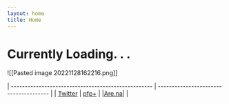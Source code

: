 ```yaml
---
layout: home
title: Home
---
```

# Currently Loading. . .

![[Pasted image 20221128162216.png]]



| --------------------------------------------------- | -------------------------------------- |
| [Twitter](https://twitter.com/xiaopilled) |  [pfp+](pfp-pl.us)                     |
|[Are.na](https://www.are.na/image-consultant/index)|                                        |